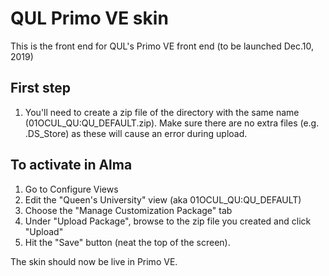 # QUL Primo VE skin
This is the front end for QUL's Primo VE front end (to be launched Dec.10, 2019)

## First step
1. You'll need to create a zip file of the directory with the same name (01OCUL_QU:QU_DEFAULT.zip). Make sure there are no extra files (e.g. .DS_Store) as these will cause an error during upload. 

## To activate in Alma
1. Go to Configure Views
1. Edit the "Queen's University" view (aka 01OCUL_QU:QU_DEFAULT)
1. Choose the "Manage Customization Package" tab
1. Under "Upload Package", browse to the zip file you created and click "Upload"
1. Hit the "Save" button (neat the top of the screen). 

The skin should now be live in Primo VE. 
